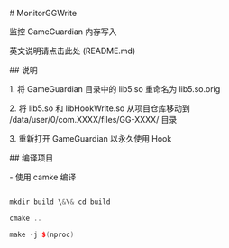 \# MonitorGGWrite

监控 GameGuardian 内存写入



英文说明请点击此处 (README.md)



\## 说明

1\. 将 GameGuardian 目录中的 lib5.so 重命名为 lib5.so.orig

2\. 将 lib5.so 和 libHookWrite.so 从项目仓库移动到 /data/user/0/com.XXXX/files/GG-XXXX/ 目录

3\. 重新打开 GameGuardian 以永久使用 Hook

\## 编译项目

\- 使用 camke 编译

```cpp

mkdir build \&\& cd build

cmake ..

make -j $(nproc)

```

